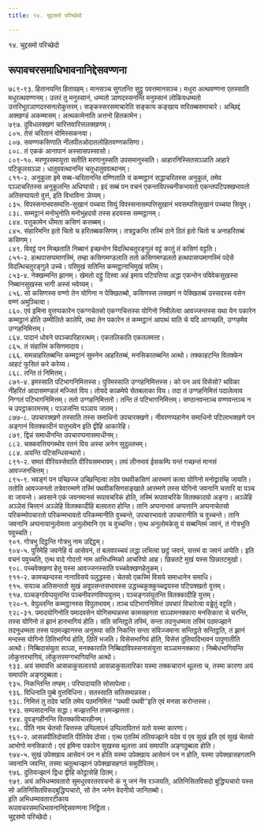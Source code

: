 ```yaml
---
title: १४. चुद्दसमो परिच्छेदो

---
```

१४. चुद्दसमो परिच्छेदो  


## रूपावचरसमाधिभावनानिद्देसवण्णना

७८९-९३. हितानयन्ति हितावहम्। मानसञ्च सुगतन्ति सुट्ठु पवत्तमानसञ्च। मधुरा अत्थवण्णना एतस्साति मधुरत्थवण्णनम्। उत्तरं तु मनुस्सानं, धम्मतो ञाणदस्सनन्ति मनुस्सानं लोकियधम्मतो उत्तरिभूतञाणदस्सनलोकुत्तरम्। सङ्कस्सरसमाचारेति सङ्काय कङ्खाय सरितब्बसमाचारे। अच्छिद्दं अक्खण्डं अकम्मासम्। अत्थकामेनाति अत्तनो हितकामेन।  
७९७. दुविधलक्खणं चारित्तवारित्तलक्खणम्।  
८०५. तेसं चरितानं वोमिस्सकनया।  
८०७. सवण्णकसिणाति नीलपीतओदातलोहितवण्णकसिणा।  
८०८. तं एककं आनापानं अस्सासपस्सासो।  
८०९-१०. मरणूपसमायुत्ता सतीति मरणानुस्सति उपसमानुस्सति। आहारनिस्सितसञ्ञाति आहारे पटिकूलसञ्ञा। धातुववत्थानन्ति चतुधातुववत्थानम्।  
८११-२. अनुकूला इमे सब्ब-चरितानन्ति वण्णिताति यं कम्मट्ठानं सद्धाचरितस्स अनुकूलं, तमेव पञ्ञाचरितस्स अनुकूलन्ति अधिप्पायो। इदं सब्बं पन वचनं एकन्तविपच्चनीकभावतो एकन्तपटिपक्खभावतो अतिसप्पायतो वुत्तं, इति विभाविना ञेय्यम्।  
८३५. विपस्सनाभवसम्पत्ति-सुखानं पच्चया सियुं विपस्सनासम्पत्तिसुखानं भवसम्पत्तिसुखानं पच्चया सियुम्।  
८३८. सम्मट्ठानं मनोभुनोति मनोभुहदयो तस्स हदयस्स सम्मट्ठानम्।  
८४४. पत्तुकामेन धीमता कसिणं कत्तब्बम्।  
८४५. संहारिमन्ति इतो चितो च हरितब्बकसिणम्। तत्रट्ठकन्ति तस्मिं ठाने ठितं इतो चितो च अनाहरितब्बं कसिणम्।  
८४९. विवट्टं पन मिच्छताति निब्बानं इच्छन्तेन विदत्थिचतुरङ्गुलं वट्टं कातुं तं कसिणं वट्टति।  
८५१-२. हत्थपासप्पमाणस्मिं, तम्हा कसिणमण्डलाति ततो कसिणमण्डलतो हत्थपासप्पमाणस्मिं पदेसे विदत्थिचतुरङ्गुले उच्चे। परिमुखं सतिन्ति कम्मट्ठानाभिमुखं सतिम्।  
८५३-४. नेक्खम्मन्ति झानम्। खेमतो दट्ठुं दिस्वा अहं इमाय पटिपत्तिया अद्धा एकन्तेन पविवेकसुखस्स निब्बानसुखस्स भागी अस्सं भवेय्यम्।  
८५६. सो कसिणस्स वण्णो तेन योगिना न पेक्खितब्बो, कसिणस्स लक्खणं न पेक्खितब्बं उस्सदस्स वसेन वण्णं अमुञ्चित्वा।  
८६०. एवं इमिना वुत्तप्पकारेन एकग्गचेतसो एकग्गचित्तस्स योगिनो निमीलेत्वा आवज्जन्तस्स यथा येन पकारेन कम्मट्ठानं होति उम्मीलिते कालेपि, तथा तेन पकारेन तं कम्मट्ठानं आपाथं याति चे यदि आगच्छति, उग्गहमेव उग्गहनिमित्तम्।  
८६४. पादानं धोवने पपञ्चपरिहारत्थम्। एकतलिकाति एकतलमत्ता।  
८६५. तं संहारिमं कसिणमादाय।  
८६६. समन्नाहरितब्बन्ति कम्मट्ठानं सुमनेन आहरितब्बं, मनसिकातब्बन्ति अत्थो। तक्काहटन्ति वितक्केन आहटं फुसितं करे करेय्य।  
८६८. तन्ति तं निमित्तम्।  
८७१-४. इमस्साति पटिभागनिमित्तस्स। पुरिमस्साति उग्गहनिमित्तस्स। को पन अयं विसेसो? थविका नीहरितं आदासमण्डलं मज्जितं विय। तोयदे काळमेघे सेतबलाका विय। तदा तं उग्गहनिमित्तं पदालेत्वाव निग्गतं पटिभागनिमित्तम्। ततो उग्गहनिमित्ततो। तन्ति तं पटिभागनिमित्तम्। सण्ठानवन्तञ्च वण्णवन्तञ्च न च उपट्ठाकारमत्तम्। पञ्ञजन्ति पञ्ञाय जातम्।  
८७७-८. उपचारक्खणे तस्साति तस्स समाधिनो उपचारक्खणे। नीवरणप्पहानेन समाधिनो पटिलाभक्खणे पन अङ्गानं वितक्कादीनं पातुभावेन इति द्वीहि आकारेहि।  
८७९. द्विन्नं समाधीनन्ति उपचारप्पनासमाधीनम्।  
८८२. चक्कवत्तियगब्भोव रतनं विय अस्स अनेन सुदुल्लभम्।  
८८४. अयन्ति पटिसन्धिसन्थारो।  
८९१-२. समतं वीरियस्सेवाति वीरियसमभावम्। लयं लीनभावं ईसकम्पि यन्तं गच्छन्तं मानसं आवज्जनचित्तम्।  
८९५-९. भवङ्गं पन पच्छिज्ज उच्छिन्दित्वा तदेव पथवीकसिणं आरम्मणं कत्वा योगिनो मनोद्वारम्हि जायति। ततोति आवज्जनतो तत्रेवारम्मणे तस्मिं पथवीकसिणसङ्खाते आरम्मणे तस्स योगिनो जवनानि चत्तारि वा पञ्च वा जायन्ते। अवसाने एकं जवनमानसं रूपावचरिकं होति, तस्मिं रूपावचरिके वितक्कादयो अङ्गा। अञ्ञेहि अञ्ञेसं चित्तानं अञ्ञेहि वितक्कादीहि बलवतरा होन्ति। तानि अप्पनाभावं अप्पत्तानि अप्पनाचेतसो परिकम्मोपचारतो परिकम्मभावतो परिकम्मानीति वुच्चन्ते, उपचारभावतो उपचारानीति च वुच्चन्ते। तानि जवनानि अप्पनायानुलोमत्ता अनुलोमानि एव च वुच्चन्ति। एत्थ अनुलोमकेसु यं सब्बन्तिमं जवनं, तं गोत्रभूति पवुच्चति।  
९०१. गोत्रभु दिट्ठन्ति गोत्रभु नाम उद्दिट्ठम्।  
९०४-५. पुरिमेहि जवनेहि यं आसेवनं, तं बलवपच्चयं लद्धा लभित्वा छट्ठं जवनं, सत्तमं वा जवनं अप्पेति। इति वचनं पवुच्चति, एत्थ वादे गोदत्तो नाम आभिधम्मिको आचरियो आह। छिन्नतटे मुखं यस्स छिन्नतटमुखो।  
९०८. पच्चवेक्खणा हेतु यस्स आवज्जनस्साति पच्चवेक्खणहेतुकम्।  
९११-२. कामच्छन्दस्स नानाविसये पलुद्धस्स। चेतसो एकस्मिं विसये समाधानेन समाधि।  
९१५. सयञ्च अतिसन्ततो सुखं अवूपसन्तसभावस्स उद्धच्चकुक्कुच्चद्वयस्स पटिपक्खतो वुत्तम्।  
९१७. पञ्चङ्गविप्पयुत्तन्ति पञ्चनीवरणविप्पयुत्तम्। पञ्चङ्गसंयुतन्ति वितक्कादीहि युत्तम्।  
९२०-१. वेपुल्लन्ति कम्मट्ठानस्स विपुलभावम्। तञ्च पटिभागनिमित्तं उपचारं विचारेत्वा वड्ढेतुं वट्टति।  
९२८-३१. पमादयोगिनोति पमादवसेन योगिसम्पन्नस्स कामसहगता सञ्ञामनक्कारा मनसिकारा चे चरन्ति, तस्स योगिनो तं झानं हानभागियं होति। सति सन्तिट्ठते तस्मिं, सन्ता तदनुधम्मता तस्मिं पठमज्झाने तदनुधम्मता तस्स पठमज्झानस्स अनुरूपा सति निकन्ति सन्ता संविज्जमाना सन्तिट्ठते सन्तिट्ठति, तं झानं मन्दस्स योगिनो ठितिभागियं होति, ठितिं भजति। विसेसभागियं होति, विसेसं दुतियादिभावनं पापुणातीति अत्थो। निब्बिदासंयुता सञ्ञा, मनक्काराति निब्बिदाविपस्सनासंयुत्ता सञ्ञामनक्कारा। निब्बेधभागियन्ति लोकुत्तरभागियं, लोकुत्तरमग्गभागियन्ति अत्थो।  
९३३. अयं समापत्ति आसन्नाकुसलारयो आसन्नाकुसलारिका यस्मा तक्कचारानं थूलत्ता च, तस्मा कारणा अयं समापत्ति अङ्गदुब्बला।  
९३५. निकन्तिन्ति तण्हम्। परियादायाति सोसापेत्वा।  
९३६. विधिनाति पुब्बे वुत्तविधिना। सतस्साति सतिसम्पन्नस्स।  
९३८. निमित्तं तु तदेव चाति तमेव पठमनिमित्तं ‘‘पथवी पथवी’’इति एवं मनसा करोन्तस्स।  
९४३. सम्पसादनन्ति सद्धा। मज्झत्तन्ति तत्रमज्झत्तता।  
९४४. दुवङ्गहीनन्ति वितक्कविचारहीनम्।  
९४८. पीति नाम चेतसो चित्तस्स उप्पिलापनं उप्पिलापितत्तं यतो यस्मा कारणा।  
९६१-२. आसन्नपीतिदोसाति पीतियेव दोसा। एत्थ एतस्मिं ततियज्झाने यदेव यं एव सुखं इति एवं सुखं चेतसो आभोगो मनसिकारो। एवं इमिना पकारेन सुखस्स थूलत्ता अयं समापत्ति अङ्गदुब्बला होति।  
९७४-५. सुखं उपेक्खाय आसेवनं पन न होति यस्मा उपेक्खाय आसेवनं पन न होति, यस्मा उपेक्खासहगतानि जवनानि जवन्ति, तस्मा चतुत्थज्झानं उपेक्खासहगतं समुदीरितम्।  
९७६. दुतियज्झानं द्विधा द्वीहि कोट्ठासेहि ठितम्।  
९७९. अयं अभिधम्मावतारो सुमधुरवरतरवचनो कं नु जनं नेव रञ्जयति, अतिनिसितविसदो बुद्धिप्पचारो यस्स सो अतिनिसितविसदबुद्धिप्पचारो, सो तेन जनेन वेदनीयो जानितब्बो।  
इति अभिधम्मावतारटीकाय  
रूपावचरसमाधिभावनानिद्देसवण्णना निट्ठिता।  
चुद्दसमो परिच्छेदो।  